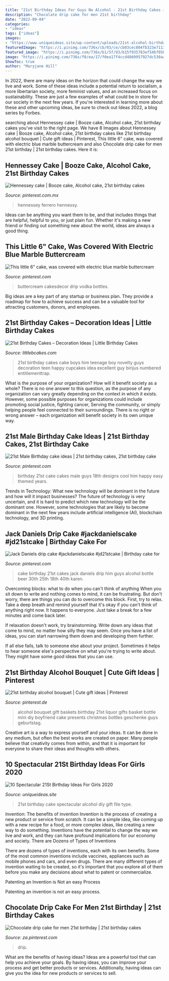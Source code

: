 ```yaml
---
title: "21st Birthday Ideas For Guys No Alcohol - 21st Birthday Cakes – Decoration Ideas"
description: "Chocolate drip cake for men 21st birthday"
date: "2022-09-04"
categories:
- "ideas"
tags: ["ideas"]
images:
- "https://www.uniqueideas.site/wp-content/uploads/21st-alcohol-birthday-cake-diy-pinterest-alcohol-birthday-cake.jpg"
featuredImage: "https://i.pinimg.com/736x/cb/03/ce/cb03cec804fb323e71134dbf534bc914--male-st-birthday-ideas-th-birthday.jpg"
featured_image: "https://i.pinimg.com/736x/b1/5f/93/b15f935783ef54bf056fb3fae2c63f4d--alcohol-bouquet-liquor-bouquet.jpg?b=t"
image: "https://i.pinimg.com/736x/f0/ea/17/f0ea17f4ccd4869957927dc530aacbf2.jpg"
ShowToc: true
author: "Maryjane Hill"
---
```



In 2022, there are many ideas on the horizon that could change the way we live and work. Some of these ideas include a potential return to socialism, a more libertarian society, more feminist values, and an increased focus on sustainability. These are just a few examples of what could be in store for our society in the next few years. If you're interested in learning more about these and other upcoming ideas, be sure to check out Ideas 2022, a blog series by Forbes.

	

		
searching about Hennessey cake | Booze cake, Alcohol cake, 21st birthday cakes you've visit to the right page. We have 8 Images about Hennessey cake | Booze cake, Alcohol cake, 21st birthday cakes like 21st birthday alcohol bouquet | Cute gift ideas | Pinterest, This little 6&quot; cake, was covered with electric blue marble buttercream and also Chocolate drip cake for men 21st birthday | 21st birthday cakes. Here it is:
		
    
## Hennessey Cake | Booze Cake, Alcohol Cake, 21st Birthday Cakes

<img loading=lazy src="https://i.pinimg.com/736x/ab/59/31/ab5931d070637707693a05c859fea693.jpg" onerror="this.onerror=null;this.src='https://tse1.mm.bing.net/th?id=OIP.3e59CD4Cj-W3NlP8LcrTYwHaJ3&amp;pid=15.1';" alt="Hennessey cake | Booze cake, Alcohol cake, 21st birthday cakes">

_Source: pinterest.com.mx_

>hennessey ferrero hennessy. 

	

Ideas can be anything you want them to be, and that includes things that are helpful, helpful to you, or just plain fun. Whether it's making a new friend or finding out something new about the world, ideas are always a good thing.

    
## This Little 6&quot; Cake, Was Covered With Electric Blue Marble Buttercream

<img loading=lazy src="https://i.pinimg.com/736x/f0/ea/17/f0ea17f4ccd4869957927dc530aacbf2.jpg" onerror="this.onerror=null;this.src='https://tse3.mm.bing.net/th?id=OIP.7s8m0S0HecKZEl1xaM9j0AHaHa&amp;pid=15.1';" alt="This little 6&quot; cake, was covered with electric blue marble buttercream">

_Source: pinterest.com_

>buttercream cakesdecor drip vodka bottles. 

	

Big ideas are a key part of any startup or business plan. They provide a roadmap for how to achieve success and can be a valuable tool for attracting customers, donors, and employees.

    
## 21st Birthday Cakes – Decoration Ideas | Little Birthday Cakes

<img loading=lazy src="http://www.littlebcakes.com/wp-content/uploads/2014/02/21st-Birthday-Cake.jpg" onerror="this.onerror=null;this.src='https://tse3.mm.bing.net/th?id=OIP.IIe9sO-NtsF3ANnAzBiuNAHaJ4&amp;pid=15.1';" alt="21st Birthday Cakes – Decoration Ideas | Little Birthday Cakes">

_Source: littlebcakes.com_

>21st birthday cakes cake boys him teenage boy novelty guys decoration teen happy cupcakes idea excellent guy birijus numbered entitlementtrap. 

	

What is the purpose of your organization? How will it benefit society as a whole?
There is no one answer to this question, as the purpose of any organization can vary greatly depending on the context in which it exists. However, some possible purposes for organizations could include promoting social justice, fighting cancer, Serving the community, or simply helping people feel connected to their surroundings. There is no right or wrong answer – each organization will benefit society in its own unique way.

    
## 21st Male Birthday Cake Ideas | 21st Birthday Cakes, 21st Birthday Cake

<img loading=lazy src="https://i.pinimg.com/736x/cb/03/ce/cb03cec804fb323e71134dbf534bc914--male-st-birthday-ideas-th-birthday.jpg" onerror="this.onerror=null;this.src='https://tse1.mm.bing.net/th?id=OIP.MGHe39seaeACfjHKfHA0qgHaNd&amp;pid=15.1';" alt="21st Male Birthday cake ideas | 21st birthday cakes, 21st birthday cake">

_Source: pinterest.com_

>birthday 21st cake cakes male guys 18th designs cool him happy easy themed years. 

	

Trends in Technology: What new technology will be dominant in the future and how will it impact businesses?
The future of technology is very uncertain, and it is hard to predict which new technology will be the dominant one. However, some technologies that are likely to become dominant in the next few years include artificial intelligence (AI), blockchain technology, and 3D printing.

    
## Jack Daniels Drip Cake #jackdanielscake #jd21stcake | Birthday Cake For

<img loading=lazy src="https://i.pinimg.com/736x/1a/1f/fd/1a1ffda668b2c7e3b8840679647b58d7.jpg" onerror="this.onerror=null;this.src='https://tse3.mm.bing.net/th?id=OIP.MfKPO4Y9-Ny11R0wZ3Ky0gHaKG&amp;pid=15.1';" alt="Jack Daniels drip cake #jackdanielscake #jd21stcake | Birthday cake for">

_Source: pinterest.com_

>cake birthday 21st cakes jack daniels drip him guys alcohol bottle beer 30th 25th 18th 40th karen. 

	

Overcoming blocks: what to do when you can't think of anything
When you sit down to write and nothing comes to mind, it can be frustrating. But don't worry, there are things you can do to overcome this block.
First, try to relax. Take a deep breath and remind yourself that it's okay if you can't think of anything right now. It happens to everyone. Just take a break for a few minutes and come back later.

If relaxation doesn't work, try brainstorming. Write down any ideas that come to mind, no matter how silly they may seem. Once you have a list of ideas, you can start narrowing them down and developing them further.

If all else fails, talk to someone else about your project. Sometimes it helps to hear someone else's perspective on what you're trying to write about. They might have some good ideas that you can use.

    
## 21st Birthday Alcohol Bouquet | Cute Gift Ideas | Pinterest

<img loading=lazy src="https://i.pinimg.com/736x/b1/5f/93/b15f935783ef54bf056fb3fae2c63f4d--alcohol-bouquet-liquor-bouquet.jpg?b=t" onerror="this.onerror=null;this.src='https://tse1.mm.bing.net/th?id=OIP.KLjapFvjCKXXkpPOq6zRpAHaJ3&amp;pid=15.1';" alt="21st birthday alcohol bouquet | Cute gift ideas | Pinterest">

_Source: pinterest.de_

>alcohol bouquet gift baskets birthday 21st liquor gifts basket bottle mini diy boyfriend cake presents christmas bottles geschenke guys geburtstag. 

	

Creative art is a way to express yourself and your ideas. It can be done in any medium, but often the best works are created on paper. Many people believe that creativity comes from within, and that it is important for everyone to share their ideas and thoughts with others.

    
## 10 Spectacular 21St Birthday Ideas For Girls 2020

<img loading=lazy src="https://www.uniqueideas.site/wp-content/uploads/21st-alcohol-birthday-cake-diy-pinterest-alcohol-birthday-cake.jpg" onerror="this.onerror=null;this.src='https://tse2.mm.bing.net/th?id=OIP.q-p8wfNpxPe7vh2Of3sZPgHaJ4&amp;pid=15.1';" alt="10 Spectacular 21St Birthday Ideas For Girls 2020">

_Source: uniqueideas.site_

>21st birthday cake spectacular alcohol diy gift file type. 

	

Invention: The benefits of invention
Invention is the process of creating a new product or service from scratch. It can be a simple idea, like coming up with a new recipe for a food, or more complex ideas, like creating a new way to do something. Inventions have the potential to change the way we live and work, and they can have profound implications for our economy and society.
There are Dozens of Types of Inventions

There are dozens of types of inventions, each with its own benefits. Some of the most common inventions include vaccines, appliances such as mobile phones and cars, and even drugs. There are many different types of invention waiting to be created, so it's important that you explore all of them before you make any decisions about what to patent or commercialize.

Patenting an Invention is Not an easy Process

Patenting an invention is not an easy process.

    
## Chocolate Drip Cake For Men 21st Birthday | 21st Birthday Cakes

<img loading=lazy src="https://i.pinimg.com/736x/3c/7e/ba/3c7ebaad5fbcc4a898512f5f38c02795.jpg" onerror="this.onerror=null;this.src='https://tse3.mm.bing.net/th?id=OIP.IWxk_A8Z5se9ftw1tvWVygHaJ3&amp;pid=15.1';" alt="Chocolate drip cake for men 21st birthday | 21st birthday cakes">

_Source: za.pinterest.com_

>drip. 

	

What are the benefits of having ideas?
Ideas are a powerful tool that can help you achieve your goals. By having ideas, you can improve your process and get better products or services. Additionally, having ideas can give you the idea for new products or services to sell.

